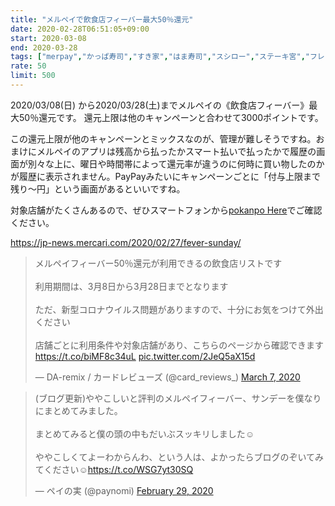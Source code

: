 ```yaml
---
title: "メルペイで飲食店フィーバー最大50％還元"
date: 2020-02-28T06:51:05+09:00
start: 2020-03-08
end: 2020-03-28
tags: ["merpay","かっぱ寿司","すき家","はま寿司","スシロー","ステーキ宮","フレッシュネスバーガー","マクドナルド","ミライザカ","ラ・パウザ","和民","土間土間","日高屋","松のや","松屋","温野菜","牛角","甘太郎","土間土間","魚民","白木屋","三代目鳥メロ","はま寿司","やきとりセンター","山内農場","吉野家","和民"]
rate: 50
limit: 500
---
```


2020/03/08(日) から2020/03/28(土)までメルペイの《飲食店フィーバー》最大50％還元です。
還元上限は他のキャンペーンと合わせて3000ポイントです。

この還元上限が他のキャンペーンとミックスなのが、管理が難しそうですね。おまけにメルペイのアプリは残高から払ったかスマート払いで払ったかで履歴の画面が別々な上に、曜日や時間帯によって還元率が違うのに何時に買い物したのかが履歴に表示されません。PayPayみたいにキャンペーンごとに「付与上限まで残り〜円」という画面があるといいですね。

対象店舗がたくさんあるので、ぜひスマートフォンから[pokanpo Here](https://pokanpo.com/here.html)でご確認ください。

https://jp-news.mercari.com/2020/02/27/fever-sunday/

<blockquote class="twitter-tweet"><p lang="ja" dir="ltr">メルペイフィーバー50％還元が利用できるの飲食店リストです<br><br>利用期間は、3月8日から3月28日までとなります<br><br>ただ、新型コロナウイルス問題がありますので、十分にお気をつけて外出ください<br><br>店舗ごとに利用条件や対象店舗があり、こちらのページから確認できます<a href="https://t.co/biMF8c34uL">https://t.co/biMF8c34uL</a> <a href="https://t.co/2JeQ5aX15d">pic.twitter.com/2JeQ5aX15d</a></p>&mdash; DA-remix / カードレビューズ (@card_reviews_) <a href="https://twitter.com/card_reviews_/status/1236208430815170560?ref_src=twsrc%5Etfw">March 7, 2020</a></blockquote> <script async src="https://platform.twitter.com/widgets.js" charset="utf-8"></script>

<blockquote class="twitter-tweet"><p lang="ja" dir="ltr">(ブログ更新)ややこしいと評判のメルペイフィーバー、サンデーを僕なりにまとめてみました。<br><br>まとめてみると僕の頭の中もだいぶスッキリしました☺️<br><br>ややこしくてよーわからんわ、という人は、よかったらブログのぞいてみてください☺️<a href="https://t.co/WSG7yt30SQ">https://t.co/WSG7yt30SQ</a></p>&mdash; ペイの実 (@paynomi) <a href="https://twitter.com/paynomi/status/1233806877663719424?ref_src=twsrc%5Etfw">February 29, 2020</a></blockquote> <script async src="https://platform.twitter.com/widgets.js" charset="utf-8"></script>
